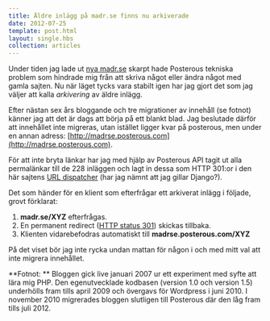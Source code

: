 ```yaml
---
title: Äldre inlägg på madr.se finns nu arkiverade
date: 2012-07-25
template: post.html
layout: single.hbs
collection: articles
---
```

Under tiden jag lade ut [nya madr.se](http://www.madr.se/hur-webbplatsen-byggdes) skarpt hade Posterous tekniska problem som hindrade mig från att skriva något eller ändra något med gamla sajten. Nu när läget tycks vara stabilt igen har jag gjort det som jag väljer att kalla *arkivering* av äldre inlägg.

Efter nästan sex års bloggande och tre migrationer av innehåll (se fotnot) känner jag att det är dags att börja på ett blankt blad. Jag beslutade därför att innehållet inte migreras, utan istället ligger kvar på  posterous, men under en annan adress: [http://madrse.posterous.com](http://madrse.posterous.com).

För att inte bryta länkar har jag med hjälp av Posterous API tagit ut alla permalänkar till de 228 inläggen och lagt in dessa som HTTP 301:or i den här sajtens [URL dispatcher](https://docs.djangoproject.com/en/dev/topics/http/urls/) (har jag nämnt att jag gillar Django?).

Det som händer för en klient som efterfrågar ett arkiverat inlägg i följade, grovt förklarat:

 1. **madr.se/XYZ** efterfrågas.
 2. En permanent redirect ([HTTP status 301](http://en.wikipedia.org/wiki/HTTP_301)) skickas tillbaka.
 3. Klienten vidarebefodras automatiskt till **madrse.posterous.com/XYZ**

På det viset bör jag inte rycka undan mattan för någon i och med mitt val att inte migrera innehållet.

**Fotnot: ** Bloggen gick live januari 2007 ur ett experiment med syfte att lära mig PHP. Den egenutvecklade kodbasen (version 1.0 och version 1.5) underhölls fram tills april 2009 och övergavs för Wordpress i juni 2010. I november 2010 migrerades bloggen slutligen till Posterous där den låg fram tills juli 2012.